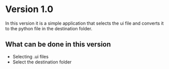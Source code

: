 # Version 1.0
In this version it is a simple application that selects the ui file and converts it to the python file in the destination folder.

## What can be done in this version
- Selecting .ui files
- Select the destination folder

